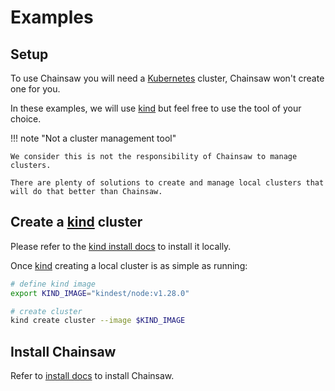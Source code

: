 # Examples

## Setup

To use Chainsaw you will need a [Kubernetes](https://kybernetes.io) cluster, Chainsaw won't create one for you.

In these examples, we will use [kind](https://kind.sigs.k8s.io) but feel free to use the tool of your choice.

!!! note "Not a cluster management tool"

    We consider this is not the responsibility of Chainsaw to manage clusters.

    There are plenty of solutions to create and manage local clusters that will do that better than Chainsaw.

## Create a [kind](https://kind.sigs.k8s.io) cluster

Please refer to the [kind install docs](https://kind.sigs.k8s.io/docs/user/quick-start/#installation) to install it locally.

Once [kind](https://kind.sigs.k8s.io) creating a local cluster is as simple as running:

```bash
# define kind image
export KIND_IMAGE="kindest/node:v1.28.0"

# create cluster
kind create cluster --image $KIND_IMAGE
```

## Install Chainsaw

Refer to [install docs](../quick-start/install.md) to install Chainsaw.
